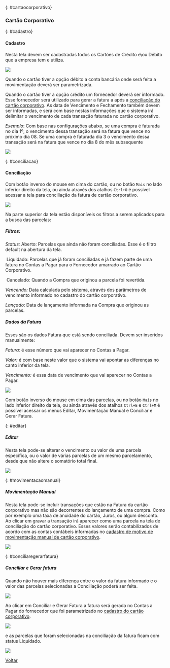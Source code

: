 

{: #cartaocorporativo}

### Cartão Corporativo

{: #cadastro}

#### Cadastro

Nesta tela devem ser cadastradas todos os Cartões de Crédito e\ou Débito que a empresa tem e utiliza.

![](images/financeiro_cartao_corporativo.jpg)



Quando o cartão tiver a opção débito a conta bancária onde será feita a movimentação deverá ser parametrizada.

Quando o cartão tiver a opção crédito um fornecedor deverá ser informado. Esse fornecedor será utilizado para gerar a fatura a após a [conciliação do cartão corporativo](financeiro_cartao_corporativo.md#conciliacao). As data de Vencimento e Fechamento também devem ser informadas, e será com base nestas informações que o sistema irá delimitar o vencimento de cada transação faturada no cartão corporativo.

*Exemplo*: Com base nas configurações abaixo, se uma compra é faturada no dia 1º, o vencimento dessa transação será na fatura que vence no próximo dia 08.  Se uma compra é faturada dia 3 o vencimento dessa transação será na fatura que vence no dia 8 do mês subsequente

![](images/financeiro_cartao_corporativo_debitocredito.jpg)



{: #conciliacao}

#### Conciliação

Com botão inverso do mouse em cima do cartão,  ou no botão `Mais` no lado inferior direito da tela, ou ainda através dos atalhos  `Ctrl+O` é possível acessar a tela para conciliação da fatura de cartão corporativo.

![](images/financeiro_cartao_corporativo_conciliacao.jpg)



Na parte superior da tela estão disponíveis os filtros a serem aplicados para a busca das parcelas:



##### Filtros:

*Status:* Aberto: Parcelas que ainda não foram conciliadas. Esse é o filtro default na abertura da tela.

​             Liquidado: Parcelas que já foram conciliadas e já fazem parte de uma fatura no Contas a Pagar para o Fornecedor amarrado ao Cartão Corporativo.

​              Cancelado: Quando a Compra que originou a parcela foi revertida.

*Vencendo:* Data calculada pelo sistema, através dos parâmetros de vencimento informado no cadastro do cartão corporativo.

*Lançado*: Data de lançamento informada na Compra que originou as parcelas.



##### Dados da Fatura

Esses são os dados Fatura que está sendo conciliada. Devem ser inseridos manualmente:

*Fatura:*  é esse número que vai aparecer no Contas a Pagar.

*Valor:*  é com base neste valor que o sistema vai apontar as diferenças no canto inferior da tela.

*Vencimento:*   é essa data de vencimento que vai aparecer no Contas a Pagar.



![](images/financeiro_cartao_corporativo_conciliacao_telaconciliacao.jpg)



Com botão inverso do mouse em cima das parcelas,  ou no botão `Mais` no lado inferior direito da tela, ou ainda através dos atalhos  `Ctrl+E` e `Ctrl+M` é possível acessar os menus Editar, Movimentação Manual e Conciliar e Gerar Fatura.

{: #editar}

##### Editar

Nesta tela pode-se alterar o vencimento ou valor de uma parcela específica, ou o valor de várias parcelas de um mesmo parcelamento, desde que não altere o somatório total final.

![](images/financeiro_cartao_corporativo_conciliacao_telaconciliacao_editar.jpg)



{: #movimentacaomanual}

##### Movimentação Manual

Nesta tela pode-se incluir transações  que estão na Fatura da cartão corporativo mas não são decorrentes do lançamento de uma compra. Como por exemplo uma taxa de anuidade do cartão, Juros, ou algum desconto. Ao clicar em gravar a transação irá aparecer como uma parcela na tela de conciliação do cartão corporativo. Esses valores serão contabilizados de acordo com as contas contábeis informadas no [cadastro de motivo de movimentação manual de cartão corporativo](financeiro_motivo_movimentacao_manual_cartao.md).

![](images/financeiro_cartao_corporativo_conciliacao_telaconciliacao_movmanual.jpg)



{: #conciliaregerarfatura}

##### Conciliar e Gerar fatura

Quando não houver mais diferença entre o valor da fatura informado e o valor das parcelas selecionadas a Conciliação poderá ser feita. 

![](images/financeiro_cartao_corporativo_conciliacao_telaconciliacao_gerarfatura.jpg)

Ao clicar em Conciliar e Gerar Fatura a fatura será gerada no Contas a Pagar do fornecedor que foi parametrizado no [cadastro do cartão corporativo](financeiro_cartao_corporativo.md#cadastro).

![](images/financeiro_cartao_corporativo_conciliacao_fatura.jpg)

e as parcelas que foram selecionadas na conciliação da fatura ficam com status Liquidado.

![](images/financeiro_cartao_corporativo_conciliacao_telaconciliacao_liquidado.jpg)





[Voltar](financeiro.md#financeirocontaspagar)

